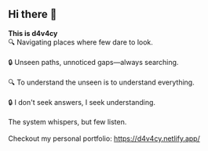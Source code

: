 ## Hi there 👋 
**This is d4v4cy**
<br>
🔍 Navigating places where few dare to look.
</br><br>
🔒 Unseen paths, unnoticed gaps—always searching.
</br> <br>
🔍 To understand the unseen is to understand everything.
</br> <br>
🔒 I don't seek answers, I seek understanding.
</br>
<br>
The system whispers, but few listen.
</br>
<br>
Checkout my personal portfolio: https://d4v4cy.netlify.app/
</br>
